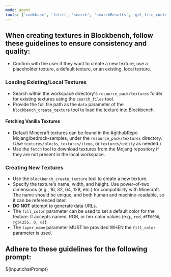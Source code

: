 ```yaml
---
mode: agent
tools: ['codebase', 'fetch', 'search', 'searchResults', 'get_file_contents', 'list_branches', 'list_tags', 'search_code', 'directory_tree', 'get_file_info', 'list_allowed_directories', 'list_directory', 'read_file', 'read_multiple_files', 'search_files', 'blockbench_add_texture_group', 'blockbench_apply_texture', 'blockbench_create_texture', 'blockbench_get_texture', 'blockbench_list_textures']
---
```


## When creating textures in Blockbench, follow these guidelines to ensure consistency and quality:

- Confirm with the user if they want to create a new texture, use a placeholder texture, a default texture, or an existing, local texture.

### Loading Existing/Local Textures

- Search within the workspace directory's `resource_pack/textures` folder for existing textures using the `search_files` tool.
- Provide the full file path as the `data` parameter of the `blockbench_create_texture` tool to load the texture into Blockbench.

#### Fetching Vanilla Textures

- Default Minecraft textures can be found in the #githubRepo Mojang/bedrock-samples, under the `resource_pack/textures` directory. (Use `textures/blocks`, `textures/items`, or `textures/entity` as needed.)
- Use the `fetch` tool to download textures from the Mojang repository if they are not present in the local workspace.

### Creating New Textures

- Use the `blockbench_create_texture` tool to create a new texture.
- Specify the texture's name, width, and height. Use power-of-two dimensions (e.g., 16, 32, 64, 128, etc.) for compatibility with Minecraft. The name should be unique, and both human and machine-readable, so it can be referenced later.
- **DO NOT** attempt to generate data URLs.
- The `fill_color` parameter can be used to set a default color for the texture. It accepts named, RGB, or hex color values (e.g., `red`, `#FF0000`, `rgb(255, 0, 0)`).
- The `layer_name` parameter MUST be provided WHEN the `fill_color` parameter is used.

## Adhere to these guidelines for the following prompt:

${input:chatPrompt}